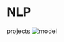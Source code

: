 # NLP
projects
![model](https://github.com/2001-hagar/NLP/assets/104576755/938cf4b2-6035-4cff-8845-50a13157d5b4)
